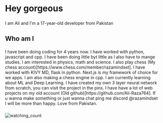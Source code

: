 <h1 align="left">Hey gorgeous</h1>

###

<p align="left">I am Ali and I'm a 17-year-old developer from Pakistan</p>

###

<h2 align="left">Who am I</h2>

###

<p align="left">
I have been doing coding for 4 years now. I have worked with python, javascript and cpp. I have been doing little byt little as I also have to mange studies. I am interested in physics, math and science. I also play chess (My chess account)[https://www.chess.com/member/razamindset]. I have worked with KIVY MD, flask in python. Next.js is my framework of choice for  we apps. I am also making a chess engine in cpp. I am currently learning about ML and Deep Learning. I have created my own 3 layer neural network from scratch, you can visit the project in the pins. I have have a lot of web projects on my old account (Old github)[https://github.com/Ali-Raza764].
If u wanna make something or just wanna chat ping me discord @razamindset I will be more than happy. Love from Pakistan.   
</p>

###

<img src="https://komarev.com/ghpvc/?username=Razamindset&color=brightgreen" alt="watching_count" />

###
